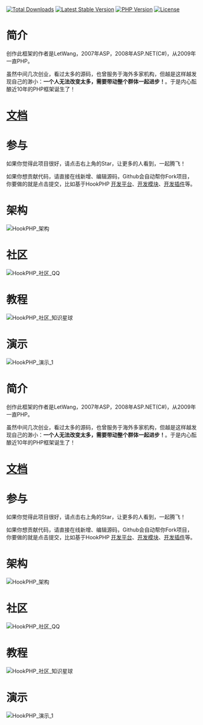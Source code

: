 [![Total Downloads](https://poser.pugx.org/letwang/HookPHP/downloads)](https://packagist.org/packages/letwang/HookPHP)
[![Latest Stable Version](https://poser.pugx.org/letwang/HookPHP/v/stable)](https://packagist.org/packages/letwang/HookPHP)
[![PHP Version](https://img.shields.io/badge/php-%3E%3D7.4-8892BF.svg)](http://www.php.net/)
[![License](https://poser.pugx.org/letwang/HookPHP/license)](https://packagist.org/packages/letwang/HookPHP)
# 简介
创作此框架的作者是LetWang，2007年ASP，2008年ASP.NET(C#)，从2009年一直PHP。

虽然中间几次创业，看过太多的源码，也曾服务于海外多家机构，但越是这样越发现自己的渺小：**一个人无法改变太多，需要带动整个群体一起进步！**。于是内心酝酿近10年的PHP框架诞生了！

# [文档][1]

# 参与
如果你觉得此项目很好，请点击右上角的Star，让更多的人看到，一起腾飞！

如果你想贡献代码，请直接在线新增、编辑源码，Github会自动帮你Fork项目，你要做的就是点击提交，比如基于HookPHP [开发平台][2]、[开发模块][3]、[开发插件][4]等。

# 架构
![HookPHP_架构](https://github.com/letwang/HookPHP/blob/master/demo/architecture.png?raw=true)

# 社区
![HookPHP_社区_QQ](https://github.com/letwang/HookPHP/blob/master/demo/qq.jpg?raw=true)

# 教程
![HookPHP_社区_知识星球](https://github.com/letwang/HookPHP/blob/master/demo/zsxq.png?raw=true)

# 演示
![HookPHP_演示_1](https://github.com/letwang/HookPHP/blob/master/demo/1.png?raw=true)

[1]: https://github.com/letwang/HookPHP/wiki
[2]: https://github.com/letwang/HookPHP/blob/master/app/
[3]: https://github.com/letwang/HookPHP/blob/master/app/admin/modules/
[4]: https://github.com/letwang/HookPHP/blob/master/app/admin/hooks/

# 简介
创作此框架的作者是LetWang，2007年ASP，2008年ASP.NET(C#)，从2009年一直PHP。

虽然中间几次创业，看过太多的源码，也曾服务于海外多家机构，但越是这样越发现自己的渺小：**一个人无法改变太多，需要带动整个群体一起进步！**。于是内心酝酿近10年的PHP框架诞生了！

# [文档][1]

# 参与
如果你觉得此项目很好，请点击右上角的Star，让更多的人看到，一起腾飞！

如果你想贡献代码，请直接在线新增、编辑源码，Github会自动帮你Fork项目，你要做的就是点击提交，比如基于HookPHP [开发平台][2]、[开发模块][3]、[开发插件][4]等。

# 架构
![HookPHP_架构](https://github.com/letwang/HookPHP/blob/master/demo/architecture.png?raw=true)

# 社区
![HookPHP_社区_QQ](https://github.com/letwang/HookPHP/blob/master/demo/qq.jpg?raw=true)

# 教程
![HookPHP_社区_知识星球](https://github.com/letwang/HookPHP/blob/master/demo/zsxq.png?raw=true)

# 演示
![HookPHP_演示_1](https://github.com/letwang/HookPHP/blob/master/demo/1.png?raw=true)

[1]: https://github.com/letwang/HookPHP/wiki
[2]: https://github.com/letwang/HookPHP/blob/master/app/
[3]: https://github.com/letwang/HookPHP/blob/master/app/admin/modules/
[4]: https://github.com/letwang/HookPHP/blob/master/app/admin/hooks/
